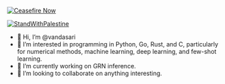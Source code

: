 [![Ceasefire Now](https://badge.techforpalestine.org/default)](https://techforpalestine.org/learn-more)

[![StandWithPalestine](https://raw.githubusercontent.com/Safouene1/support-palestine-banner/master/StandWithPalestine.svg)](https://techforpalestine.org/learn-more)

- 👋 Hi, I’m @vandasari
- 👀 I’m interested in programming in Python, Go, Rust, and C, particularly for numerical methods, machine learning, deep learning, and few-shot learning.
- 🌱 I’m currently working on GRN inference. 
- 💞️ I’m looking to collaborate on anything interesting. 

<!---
vandasari/vandasari is a ✨ special ✨ repository because its `README.md` (this file) appears on your GitHub profile.
You can click the Preview link to take a look at your changes.
--->
